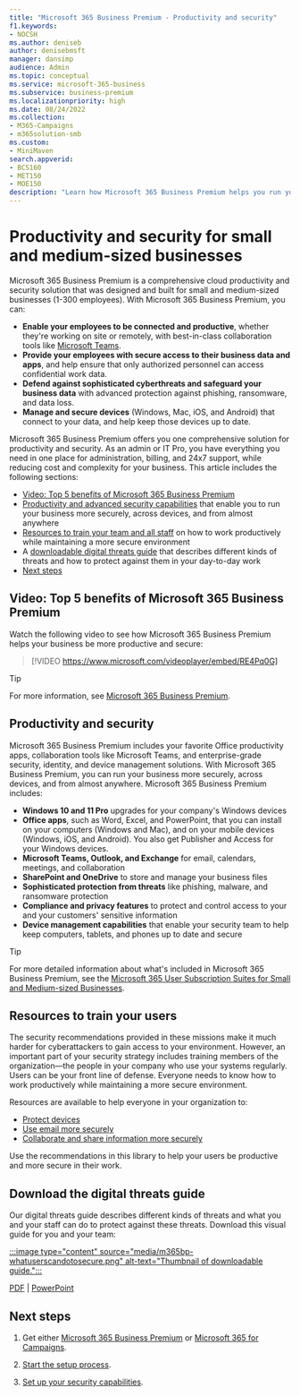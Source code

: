 ```yaml
---
title: "Microsoft 365 Business Premium - Productivity and security"
f1.keywords:
- NOCSH
ms.author: deniseb
author: denisebmsft
manager: dansimp
audience: Admin
ms.topic: conceptual
ms.service: microsoft-365-business
ms.subservice: business-premium
ms.localizationpriority: high
ms.date: 08/24/2022
ms.collection: 
- M365-Campaigns
- m365solution-smb
ms.custom:
- MiniMaven
search.appverid:
- BCS160
- MET150
- MOE150
description: "Learn how Microsoft 365 Business Premium helps you run your business more securely with productivity and security."
---
```


# Productivity and security for small and medium-sized businesses 

Microsoft 365 Business Premium is a comprehensive cloud productivity and security solution that was designed and built for small and medium-sized businesses (1-300 employees). With Microsoft 365 Business Premium, you can:

- **Enable your employees to be connected and productive**, whether they're working on site or remotely, with best-in-class collaboration tools like [Microsoft Teams](create-teams-for-collaboration.md).
- **Provide your employees with secure access to their business data and apps**, and help ensure that only authorized personnel can access confidential work data.
- **Defend against sophisticated cyberthreats and safeguard your business data** with advanced protection against phishing, ransomware, and data loss.
- **Manage and secure devices** (Windows, Mac, iOS, and Android) that connect to your data, and help keep those devices up to date.

Microsoft 365 Business Premium offers you one comprehensive solution for productivity and security. As an admin or IT Pro, you have everything you need in one place for administration, billing, and 24x7 support, while reducing cost and complexity for your business. This article includes the following sections:

- [Video: Top 5 benefits of Microsoft 365 Business Premium](#video-top-5-benefits-of-microsoft-365-business-premium)
- [Productivity and advanced security capabilities](#productivity-and-security) that enable you to run your business more securely, across devices, and from almost anywhere
- [Resources to train your team and all staff](#resources-to-train-your-users) on how to work productively while maintaining a more secure environment
- A [downloadable digital threats guide](#download-the-digital-threats-guide) that describes different kinds of threats and how to protect against them in your day-to-day work
- [Next steps](#next-steps)

## Video: Top 5 benefits of Microsoft 365 Business Premium

Watch the following video to see how Microsoft 365 Business Premium helps your business be more productive and secure: <p>

> [!VIDEO https://www.microsoft.com/videoplayer/embed/RE4Pq0G]

> [!TIP]
> For more information, see [Microsoft 365 Business Premium](https://www.microsoft.com/microsoft-365/business/microsoft-365-business-premium?activetab=pivot:overviewtab).

## Productivity and security

Microsoft 365 Business Premium includes your favorite Office productivity apps, collaboration tools like Microsoft Teams, and enterprise-grade security, identity, and device management solutions. With Microsoft 365 Business Premium, you can run your business more securely, across devices, and from almost anywhere. Microsoft 365 Business Premium includes:

- **Windows 10 and 11 Pro** upgrades for your company's Windows devices
- **Office apps**, such as Word, Excel, and PowerPoint, that you can install on your computers (Windows and Mac), and on your mobile devices (Windows, iOS, and Android). You also get Publisher and Access for your Windows devices.
- **Microsoft Teams, Outlook, and Exchange** for email, calendars, meetings, and collaboration
- **SharePoint and OneDrive** to store and manage your business files
- **Sophisticated protection from threats** like phishing, malware, and ransomware protection
- **Compliance and privacy features** to protect and control access to your and your customers' sensitive information
- **Device management capabilities** that enable your security team to help keep computers, tablets, and phones up to date and secure

> [!TIP]
> For more detailed information about what's included in Microsoft 365 Business Premium, see the [Microsoft 365 User Subscription Suites for Small and Medium-sized Businesses](https://query.prod.cms.rt.microsoft.com/cms/api/am/binary/RWR6bM).

## Resources to train your users

The security recommendations provided in these missions make it much harder for cyberattackers to gain access to your environment. However, an important part of your security strategy includes training members of the organization&mdash;the people in your company who use your systems regularly. Users can be your front line of defense. Everyone needs to know how to work productively while maintaining a more secure environment.

Resources are available to help everyone in your organization to:

- [Protect devices](m365bp-devices-overview.md)
- [Use email more securely](m365bp-protect-email-overview.md)
- [Collaborate and share information more securely](m365bp-collaborate-share-securely.md)

Use the recommendations in this library to help your users be productive and more secure in their work.

## Download the digital threats guide

Our digital threats guide describes different kinds of threats and what you and your staff can do to protect against these threats. Download this visual guide for you and your team:

[:::image type="content" source="media/m365bp-whatuserscandotosecure.png" alt-text="Thumbnail of downloadable guide.":::](https://download.microsoft.com/download/9/1/f/91fa8f24-9953-4f33-9d87-a95624db5e0b/M365BPWhatCanUsersDoToSecure.pdf)

[PDF](https://download.microsoft.com/download/9/1/f/91fa8f24-9953-4f33-9d87-a95624db5e0b/M365BPWhatCanUsersDoToSecure.pdf) | [PowerPoint](https://download.microsoft.com/download/9/1/f/91fa8f24-9953-4f33-9d87-a95624db5e0b/M365BPWhatCanUsersDoToSecure.pptx)

## Next steps

1. Get either [Microsoft 365 Business Premium](get-microsoft-365-business-premium.md) or [Microsoft 365 for Campaigns](get-microsoft-365-campaigns.md).

2. [Start the setup process](m365bp-setup-overview.md).

3. [Set up your security capabilities](m365bp-security-overview.md).
